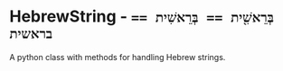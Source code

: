 # HebrewString - `בְּרֵאשִׁ֖ית == בְּרֵאשִׁית == בראשית`
A python class with methods for handling Hebrew strings.